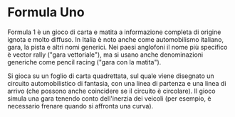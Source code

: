 # Formula Uno

Formula 1 è un gioco di carta e matita a informazione completa di origine ignota e molto diffuso. In Italia è noto anche come automobilismo italiano, gara, la pista e altri nomi generici. Nei paesi anglofoni il nome più specifico è vector rally ("gara vettoriale"), ma si usano anche denominazioni generiche come pencil racing ("gara con la matita").

Si gioca su un foglio di carta quadrettata, sul quale viene disegnato un circuito automobilistico di fantasia, con una linea di partenza e una linea di arrivo (che possono anche coincidere se il circuito è circolare). Il gioco simula una gara tenendo conto dell'inerzia dei veicoli (per esempio, è necessario frenare quando si affronta una curva).

